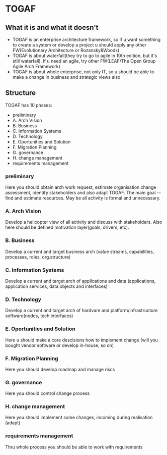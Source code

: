 # TOGAF
## What it is and what it doesn't
- TOGAF is an enterprise architecture framework, so if u want something to create a system or develop a project u should apply any other FW(Evolutionary Architecture or Rozansky&Woods)
- TOGAF is about waterfall(they try to go to agile in 10th edition, but it's still waterfall). If u need an agile, try other FW(LEAF/The Open Group Agile Arch Framework)
- TOGAF is about whole enterprise, not only IT, so u should be able to make a change in business and strategic views also

## Structure

TOGAF has 10 phases:
- preliminary
- A. Arch Vision
- B. Business
- C. Information Systems
- D. Technology
- E. Oportunities and Solution
- F. Migration Planning
- G. governance
- H. change management
- requirements management

### preliminary

Here you should obtain arch work request, estimate organisation change assessment, identify stakeholders and also adapt TOGAF. The main goal -- find and estimate resources. May be all activity is formal and unnecessary. 

### A. Arch Vision

Develop a helicopter view of all activity and discuss with stakeholders. Also here should be defined motivation layer(goals, drivers, etc). 

### B. Business

Develop a current and target business arch (value streams, capabilities, processes, roles, org.structure)

### C. Information Systems

Develop a current and target arch of applications and data (applications, application services, data objects and interfaces)

### D. Technology

Develop a current and target arch of hardvare and platform/infrastructure software(nodes, tech interfaces)

### E. Oportunities and Solution

Here u should make a core descisions how to implement change (will you bought vendor software or develop in-house, so on)

### F. Migration Planning

Here you should develop roadmap and manage riscs

### G. governance

Here you should control change process

### H. change management

Here you should implement some changes, incoming during realisation (adapt)

### requirements management

Thru whole process you should be able to work with requirements